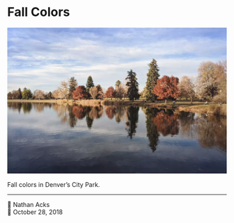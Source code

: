 # Fall Colors

![The view across a city lake](assets/51a2acfe23c69995aed0ccf6b41f8128.webp)

Fall colors in Denver’s City Park.

- - - -

👤 Nathan Acks  
📅 October 28, 2018
